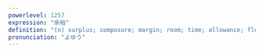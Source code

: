 ```yaml
---
powerlevel: 1257
expression: "余裕"
definition: "(n) surplus; composure; margin; room; time; allowance; flexibility; scope; rope; (P)"
pronunciation: "よゆう"
---
```


